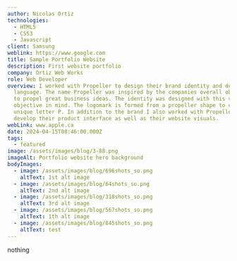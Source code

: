 ```yaml
---
author: Nicolas Ortiz
technologies:
  - HTML5
  - CSS3
  - Javascript
client: Samsung
weblink: https://www.google.com
title: Sample Portfolio Website
description: First website portfolio
company: Ortiz Web Works
role: Web Developer
overview: I worked with Propeller to design their brand identity and design
  language. The name Propeller was inspired by the companies overall objective —
  to propel great business ideas. The identity was designed with this very
  objective in mind. The logomark is formed from a propeller shape to create a
  unique letter P. In addition to the brand I also worked with Propeller to
  develop their product interface as well as their website visuals.
webLink: www.apple.ca
date: 2024-04-15T08:46:00.000Z
tags:
  - featured
image: /assets/images/blog/3-88.png
imageAlt: Portfolio website hero background
bodyImages:
  - image: /assets/images/blog/696shots_so.png
    altText: 1st alt image
  - image: /assets/images/blog/64shots_so.png
    altText: 2nd alt image
  - image: /assets/images/blog/318shots_so.png
    altText: 3rd alt image
  - image: /assets/images/blog/567shots_so.png
    altText: 1th alt image
  - image: /assets/images/blog/845shots_so.png
    altText: test
---
```

nothing
